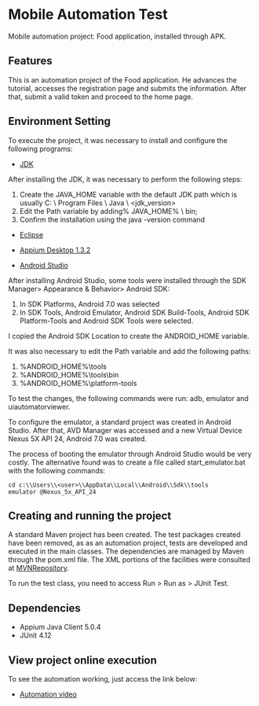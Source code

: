 # Mobile Automation Test

Mobile automation project: Food application, installed through APK.

## Features

This is an automation project of the Food application. He advances the tutorial, accesses the registration page and submits the information. After that, submit a valid token and proceed to the home page.

## Environment Setting

To execute the project, it was necessary to install and configure the following programs:

- [JDK](https://www.oracle.com/technetwork/java/javase/14-0-1-relnotes-5972653.html)
	
After installing the JDK, it was necessary to perform the following steps:
1. Create the JAVA_HOME variable with the default JDK path which is usually C: \ Program Files \ Java \ <jdk_version>
2. Edit the Path variable by adding% JAVA_HOME% \ bin;
3. Confirm the installation using the java -version command

- [Eclipse](https://www.eclipse.org/downloads/packages/)

- [Appium Desktop 1.3.2](https://github.com/appium/appium-desktop/releases/tag/v1.3.2)

- [Android Studio](https://developer.android.com/studio/?gclid=CjwKCAjwztL2BRATEiwAvnALcrHVy1uI94z9zNuuiesgZmRlkJQJRXPDbt001Iv58jfVMCN9qLUPZhoCL1IQAvD_BwE&gclsrc=aw.ds)

After installing Android Studio, some tools were installed through the SDK Manager> Appearance & Behavior> Android SDK:
1. In SDK Platforms, Android 7.0 was selected
2. In SDK Tools, Android Emulator, Android SDK Build-Tools, Android SDK Platform-Tools and Android SDK Tools were selected.

I copied the Android SDK Location to create the ANDROID_HOME variable.

It was also necessary to edit the Path variable and add the following paths:
1. %ANDROID_HOME%\tools
2. %ANDROID_HOME%\tools\bin
3. %ANDROID_HOME%\platform-tools

To test the changes, the following commands were run: adb, emulator and uiautomatorviewer.

To configure the emulator, a standard project was created in Android Studio. After that, AVD Manager was accessed and a new Virtual Device Nexus 5X API 24, Android 7.0 was created.

The process of booting the emulator through Android Studio would be very costly. The alternative found was to create a file called start_emulator.bat with the following commands:
```shell
cd c:\\Users\\<user>\\AppData\\Local\\Android\\Sdk\\tools
emulator @Nexus_5x_API_24	
```

## Creating and running the project
A standard Maven project has been created. The test packages created have been removed, as as an automation project, tests are developed and executed in the main classes. The dependencies are managed by Maven through the pom.xml file. The XML portions of the facilities were consulted at [MVNRepository](https://mvnrepository.com/).

To run the test class, you need to access Run > Run as > JUnit Test.

## Dependencies
- Appium Java Client 5.0.4
- JUnit 4.12

## View project online execution

To see the automation working, just access the link below:
- [Automation video](https://www.loom.com/share/fb66d544dd90426baff103104309eab8)